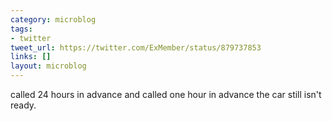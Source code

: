 ```yaml
---
category: microblog
tags:
- twitter
tweet_url: https://twitter.com/ExMember/status/879737853
links: []
layout: microblog
---
```

called 24 hours in advance and called one hour in advance the car still isn't ready.
